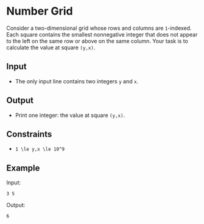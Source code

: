# Number Grid 

Consider a two-dimensional grid whose rows and columns are ```1```-indexed. Each square contains the smallest nonnegative integer that does not appear to the left on the same row or above on the same column.
Your task is to calculate the value at square ```(y,x)```.
## Input
- The only input line contains two integers ```y``` and ```x```.
## Output
- Print one integer: the value at square ```(y,x)```.
## Constraints

- ```1 \le y,x \le 10^9```

## Example
Input:
```
3 5
```

Output:
```
6
```
